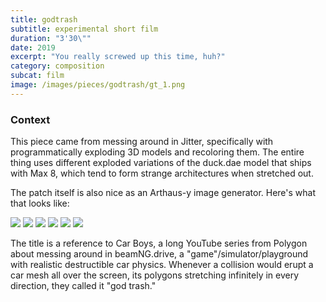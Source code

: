```yaml
---
title: godtrash
subtitle: experimental short film
duration: "3'30\""
date: 2019
excerpt: "You really screwed up this time, huh?"
category: composition
subcat: film
image: /images/pieces/godtrash/gt_1.png
---
```


### Context

This piece came from messing around in Jitter, specifically with programmatically exploding 3D models and recoloring them. The entire thing uses different exploded variations of the duck.dae model that ships with Max 8, which tend to form strange architectures when stretched out.

The patch itself is also nice as an Arthaus-y image generator. Here's what that looks like:

<div class="gallery">

![](/images/pieces/godtrash/gt_1.png)
![](/images/pieces/godtrash/gt_3.png)
![](/images/pieces/godtrash/gt_2.png)
![](/images/pieces/godtrash/gt_7.png)
![](/images/pieces/godtrash/gt_6.png)
![](/images/pieces/godtrash/gt_5.png)

</div>

The title is a reference to Car Boys, a long YouTube series from Polygon about messing around in beamNG.drive, a "game"/simulator/playground with realistic destructible car physics. Whenever a collision would erupt a car mesh all over the screen, its polygons stretching infinitely in every direction, they called it "god trash."
